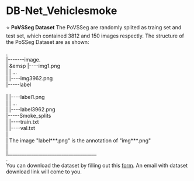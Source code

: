 # DB-Net_Vehiclesmoke

⭐ __PoVSSeg Dataset__ 
The PoVSSeg are randomly splited as traing set and test set, which contained 3812 and 150 images respectly.
The structure of the PoSSeg Dataset are as shown:

.<br>
|-------image. <br>
|    &emsp   |----img1.png     <br>
|       |    ...          <br>
|       |----img3962.png  <br>
|-----label<br>     
|       |----label1.png   <br>
|       |    ...          <br>
|       |----label3962.png  <br>
|-----Smoke_splits          <br>
|       |----train.txt      <br>
|       |----val.txt        <br>
|    <br>
| The image "label***.png" is the annotation of "img***.png" <br>
|   <br>
|______________________________________<br>
.<br>
You can download the dataset by filling out this [form](https://docs.google.com/forms/d/e/1FAIpQLSfZ6Pw6muzzNTMrCV5uGrYsLxy0l1veolO-oH70uu1cJp-GUg/viewform?usp=sf_link). An email with dataset download link will come to you.

